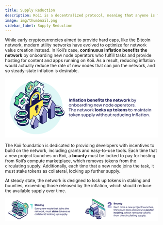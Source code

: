 ```yaml
---
title: Supply Reduction
description: Koii is a decentralized protocol, meaning that anyone is free to fork the code and build their own version for a specific purpose.
image: img/thumbnail.png
sidebar_label: Supply Reduction
---
```


While early cryptocurrencies aimed to provide hard caps, like the Bitcoin network, modern utility networks have evolved to optimize for network value creation instead. In Koii’s case, **continuous inflation benefits the network** by onboarding new node operators who fulfill tasks and provide hosting for content and apps running on Koii. As a result, reducing inflation would actually reduce the rate of new nodes that can join the network, and so steady-state inflation is desirable.&#x20;

![banner](img/Supply%20Reduction%402x.svg)

The Koii foundation is dedicated to providing developers with incentives to build on the network, including grants and easy-to-use tools. Each time that a new project launches on Koii, a **bounty** must be locked to pay for hosting from Koii’s compute marketplace, which removes tokens from the circulating supply. Additionally, each time that a new node joins the task, it must stake tokens as collateral, locking up further supply.&#x20;

At steady state, the network is designed to lock up tokens in staking and bounties, exceeding those released by the inflation, which should reduce the available supply over time.

![Supply Reduction](./img/Supply%20Reduction%202%402x.svg)
